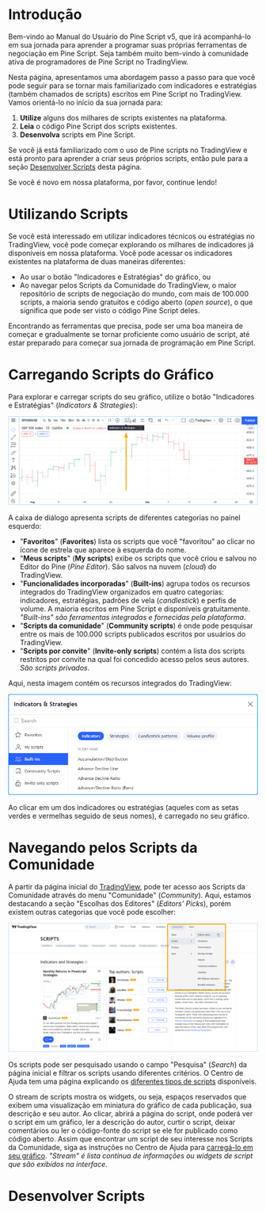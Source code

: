 
# Introdução

Bem-vindo ao Manual do Usuário do Pine Script v5, que irá acompanhá-lo em sua jornada para aprender a programar suas próprias ferramentas de negociação em Pine Script.
Seja também muito bem-vindo à comunidade ativa de programadores de Pine Script no TradingView.

Nesta página, apresentamos uma abordagem passo a passo para que você pode seguir para se tornar mais familiarizado com indicadores e estratégias (também chamados de scripts) escritos em Pine Script no TradingView. Vamos orientá-lo no início da sua jornada para:

1. __Utilize__ alguns dos milhares de scripts existentes na plataforma.
2. __Leia__ o código Pine Script dos scripts existentes.
3. __Desenvolva__ scripts em Pine Script.

Se você já está familiarizado com o uso de Pine scripts no TradingView e está pronto para aprender a criar seus próprios scripts, então pule para a seção [Desenvolver Scripts](01_primeiros_passos.md#desenvolver-scripts) desta página.

Se você é novo em nossa plataforma, por favor, continue lendo!

# Utilizando Scripts

Se você está interessado em utilizar indicadores técnicos ou estratégias no TradingView, você pode começar explorando os milhares de indicadores já disponíveis em nossa plataforma.
Você pode acessar os indicadores existentes na plataforma de duas maneiras diferentes:

* Ao usar o botão "Indicadores e Estratégias" do gráfico, ou
* Ao navegar pelos Scripts da Comunidade do TradingView, o maior repositório de scripts de negociação do mundo, com mais de 100.000 scripts, a maioria sendo gratuitos e código aberto (_open source_), o que significa que pode ser visto o código Pine Script deles.

Encontrando as ferramentas que precisa, pode ser uma boa maneira de começar e gradualmente se tornar proficiente como usuário de script, até estar preparado para começar sua jornada de programação em Pine Script.

# Carregando Scripts do Gráfico

Para explorar e carregar scripts do seu gráfico, utilize o botão "Indicadores e Estratégias" (_Indicators & Strategies_):

![Indicadores e Estratégias](./imgs/FirstSteps-LoadingScriptsFromTheChart-01.png)


A caixa de diálogo apresenta scripts de diferentes categorias no painel esquerdo:

* "__Favoritos__" (__Favorites__) lista os scripts que você "favoritou" ao clicar no ícone de estrela que aparece à esquerda do nome.
* "__Meus scripts__" (__My scripts__) exibe os scripts que você criou e salvou no Editor do Pine (_Pine Editor_). São salvos na nuvem (_cloud_) do TradingView.
* "__Funcionalidades incorporadas__" (__Built-ins__) agrupa todos os recursos integrados do TradingView organizados em quatro categorias: indicadores, estratégias, padrões de vela (_candlestick_) e perfis de volume. A maioria escritos em Pine Script e disponíveis gratuitamente. _"Built-ins" são ferramentas integradas e fornecidas pela plataforma_.
* "__Scripts da comunidade__" (__Community scripts__) é onde pode pesquisar entre os mais de 100.000 scripts publicados escritos por usuários do TradingView.
* "__Scripts por convite__" (__Invite-only scripts__) contém a lista dos scripts restritos por convite na qual foi concedido acesso pelos seus autores. _São scripts privados_.

Aqui, nesta imagem contém os recursos integrados do TradingView:

![Funcionalidades incorporadas](./imgs/FirstSteps-LoadingScriptsFromTheChart-02.png)

Ao clicar em um dos indicadores ou estratégias (aqueles com as setas verdes e vermelhas seguido de seus nomes), é carregado no seu gráfico.

# Navegando pelos Scripts da Comunidade

A partir da página inicial do [TradingView](https://www.tradingview.com), pode ter acesso aos Scripts da Comunidade através do menu "Comunidade" (_Community_).
Aqui, estamos destacando a seção "Escolhas dos Editores" (_Editors’ Picks_), porém existem outras categorias que você pode escolher:

![Navegando pelos scripts da comunidade](./imgs/FirstSteps-BrowsingCommunityScripts-01.png)

Os scripts pode ser pesquisado usando o campo "Pesquisa" (_Search_) da página inicial e filtrar os scripts usando diferentes critérios.
O Centro de Ajuda tem uma página explicando os [diferentes tipos de scripts](https://www.tradingview.com/support/solutions/43000558522) disponíveis.

O stream de scripts mostra os widgets, ou seja, espaços reservados que exibem uma visualização em miniatura do gráfico de cada publicação, sua descrição e seu autor.
Ao clicar, abrirá a página do script, onde poderá ver o script em um gráfico, ler a descrição do autor, curtir o script, deixar comentários ou ler o código-fonte do script se ele for publicado como código aberto.
Assim que encontrar um script de seu interesse nos Scripts da Comunidade, siga as instruções no Centro de Ajuda para [carregá-lo em seu gráfico](https://www.tradingview.com/support/solutions/43000555216).
_"Stream" é lista contínua de informações ou widgets de script que são exibidos na interface_.



# Desenvolver Scripts